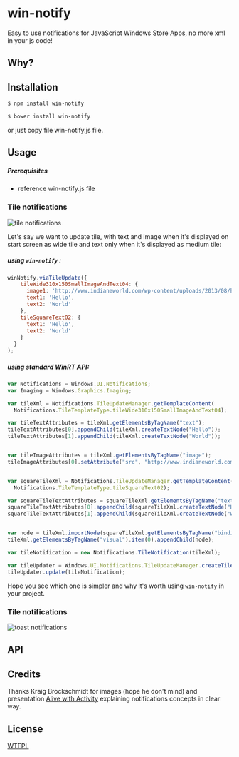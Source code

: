 win-notify
=====================

  Easy to use notifications for JavaScript Windows Store Apps, no more xml in your js code!

## Why?
## Installation

```sh
$ npm install win-notify
```
```sh
$ bower install win-notify
```
or just copy file win-notify.js file.


## Usage
##### Prerequisites
* reference win-notify.js file

### Tile notifications
![tile notifications](https://f.cloud.github.com/assets/1707138/1368882/13e71dee-39c6-11e3-943e-78af855fab64.jpg)



Let's say we want to update tile, with text and image when it's displayed on start screen as 
wide tile and text only when it's displayed as medium tile:

##### using `win-notify` :
```js
winNotify.viaTileUpdate({
    tileWide310x150SmallImageAndText04: {
      image1: 'http://www.indianeworld.com/wp-content/uploads/2013/08/hello-world-java-program.png',
      text1: 'Hello',
      text2: 'World'
    },
    tileSquareText02: {
      text1: 'Hello',
      text2: 'World'
    }
  }
);
```

##### using standard WinRT API:
```js
var Notifications = Windows.UI.Notifications;
var Imaging = Windows.Graphics.Imaging;

var tileXml = Notifications.TileUpdateManager.getTemplateContent(
  Notifications.TileTemplateType.tileWide310x150SmallImageAndText04);

var tileTextAttributes = tileXml.getElementsByTagName("text");
tileTextAttributes[0].appendChild(tileXml.createTextNode("Hello"));
tileTextAttributes[1].appendChild(tileXml.createTextNode("World"));


var tileImageAttributes = tileXml.getElementsByTagName("image");
tileImageAttributes[0].setAttribute("src", "http://www.indianeworld.com/wp-content/uploads/2013/08/hello-world-java-program.png");


var squareTileXml = Notifications.TileUpdateManager.getTemplateContent(
  Notifications.TileTemplateType.tileSquareText02);

var squareTileTextAttributes = squareTileXml.getElementsByTagName("text");
squareTileTextAttributes[0].appendChild(squareTileXml.createTextNode("Hello"));
squareTileTextAttributes[1].appendChild(squareTileXml.createTextNode("World"));


var node = tileXml.importNode(squareTileXml.getElementsByTagName("binding").item(0), true);
tileXml.getElementsByTagName("visual").item(0).appendChild(node);

var tileNotification = new Notifications.TileNotification(tileXml);

var tileUpdater = Windows.UI.Notifications.TileUpdateManager.createTileUpdaterForApplication();
tileUpdater.update(tileNotification);
```

Hope you see which one is simpler and why it's worth using `win-notify` in your project.



### Tile notifications
![toast notifications](https://f.cloud.github.com/assets/1707138/1368910/530fa5ca-39c8-11e3-85a3-f75e6f3e80f8.PNG)

## API

## Credits

Thanks Kraig Brockschmidt for images (hope he don't mind) and presentation [Alive with Activity](http://channel9.msdn.com/Events/Build/2013/3-159) explaining notifications concepts in clear way.
## License
  [WTFPL](LICENSE.txt)




